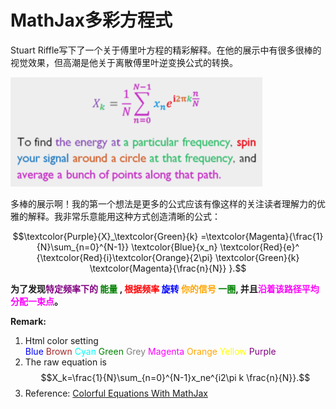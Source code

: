 <script type="text/x-mathjax-config">
  MathJax.Hub.Config({ TeX: { extensions: ["color.js"] }});
</script>

<script type="text/javascript" src="http://cdn.mathjax.org/mathjax/latest/MathJax.js?config=TeX-AMS-MML_HTMLorMML"></script>

# MathJax多彩方程式

Stuart Riffle写下了一个关于傅里叶方程的精彩解释。在他的展示中有很多很棒的视觉效果，但高潮是他关于离散傅里叶逆变换公式的转换。

![Mou icon](figure1.png)

多棒的展示啊！我的第一个想法是更多的公式应该有像这样的关注读者理解力的优雅的解释。我非常乐意能用这种方式创造清晰的公式：

$$\textcolor{Purple}{X}_\textcolor{Green}{k}
=\textcolor{Magenta}{\frac{1}{N}\sum_{n=0}^{N-1}}
\textcolor{Blue}{x_n}
\textcolor{Red}{e}^
{\textcolor{Red}{i}\textcolor{Orange}{2\pi} 
\textcolor{Green}{k}
\textcolor{Magenta}{\frac{n}{N}}
}.$$

**为了发现<font color=Purple>特定频率下的</font> <font color=Green>能量</font> , <font color=Red>根据频率</font> <font color=Blue>旋转</font> <font color=Orange>你的信号</font> <font color=Green>一圈</font>, 并且<font color=Magenta>沿着该路径平均分配一束点</font>。**

**Remark:**

1. Html color setting  
		<font color=Blue>Blue</font> 
		 <font color=Brown>Brown</font> 
		 <font color=Cyan>Cyan</font> 
		 <font color=Green>Green</font> 
		 <font color=Grey>Grey</font> 
		 <font color=Magenta>Magenta</font> 
		 <font color=Orange>Orange</font> 
		 <font color=Yellow>Yellow</font> 
		 <font color=Purple>Purple</font> 
2. The raw equation is $$X_k=\frac{1}{N}\sum_{n=0}^{N-1}x_ne^{i2\pi k \frac{n}{N}}.$$
3. Reference: [Colorful Equations With MathJax](http://adereth.github.io/blog/2013/11/29/colorful-equations/)